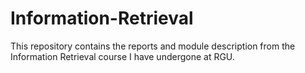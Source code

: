 # Information-Retrieval
This repository contains the reports and module description from the Information Retrieval course I have undergone at RGU. 
